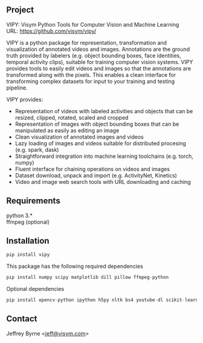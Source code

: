 Project
-------------------
VIPY: Visym Python Tools for Computer Vision and Machine Learning  
URL: https://github.com/visym/vipy/  

VIPY is a python package for representation, transformation and visualization of annotated videos and images.  Annotations are the ground truth provided by labelers (e.g. object bounding boxes, face identities, temporal activity clips), suitable for training computer vision systems.  VIPY provides tools to easily edit videos and images so that the annotations are transformed along with the pixels.  This enables a clean interface for transforming complex datasets for input to your training and testing pipeline.

VIPY provides:  

* Representation of videos with labeled activities and objects that can be resized, clipped, rotated, scaled and cropped
* Representation of images with object bounding boxes that can be manipulated as easily as editing an image
* Clean visualization of annotated images and videos 
* Lazy loading of images and videos suitable for distributed procesing (e.g. spark, dask)
* Straightforward integration into machine learning toolchains (e.g. torch, numpy)
* Fluent interface for chaining operations on videos and images
* Dataset download, unpack and import (e.g. ActivityNet, Kinetics)
* Video and image web search tools with URL downloading and caching


Requirements
-------------------
python 3.*  
ffmpeg (optional)  


Installation
-------------------

```python
pip install vipy
```

This package has the following required dependencies
```python
pip install numpy scipy matplotlib dill pillow ffmpeg-python
```

Optional dependencies
```python
pip install opencv-python ipython h5py nltk bs4 youtube-dl scikit-learn dropbox torch
```

Contact
-------------------
Jeffrey Byrne <<jeff@visym.com>>
